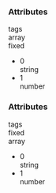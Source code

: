 <div class="attributes"undefinedundefined><div class="attributesTitle"undefined><h3 class="attributesTitleText"undefined>Attributes</h3></div><div class="attributesList"undefined><div class="attributeObject"undefined><div class="attributeObjectMembers"undefined><div class="attributeObjectMemberContainer"undefined><div class="attributeObjectMember isExpanded isExpandableCollapsible isArray"undefined><div class="attributeObjectMemberToggle"undefined><div class="attributeToggle isExpanded"undefined><span class="attributeToggleIcon"undefined></span></div></div><div class="attributeObjectMemberKey"undefined><div class="attributeKey"undefined>tags</div><div class="attributeObjectMemberType"undefined><div class="attributeType"undefined>array</div></div></div><div class="attributeObjectMemberRequirement"undefined><div class="attributeRequirement isFixed"undefined><span class="attributeRequirementIcon"undefined></span><span class="attributeRequirementTooltip"undefined><div class="attributeTooltip"undefined><span class="attributeTooltipText"undefined>fixed</span></div></span></div></div><div class="attributeObjectMemberDescription"undefined><noscriptundefined></noscript></div><div class="attributeObjectMemberValueRow"undefined><div class="attributeObjectMemberValue"undefined><div class="attributeArray"undefined><ul class="attributeArrayItems"undefined><li class="attributeArrayItemContainer"undefined><div class="attributeArrayItem isExpanded"undefined><div class="attributeArrayItemRow"undefined><div class="attributeArrayItemToggle"undefined><div class="attributeToggle isExpanded"undefined><span class="attributeToggleIcon"undefined></span></div></div><div class="attributeArrayItemKey"undefined><div class="attributeKey"undefined>0</div><div class="attributeArrayItemType"undefined><div class="attributeType"undefined>string</div></div></div></div><div class="attributeArrayItemRow"undefined><div class="attributeArrayItemDescription"undefined><noscriptundefined></noscript></div></div></div></li><li class="attributeArrayItemContainer"undefined><div class="attributeArrayItem isExpanded"undefined><div class="attributeArrayItemRow"undefined><div class="attributeArrayItemToggle"undefined><div class="attributeToggle isExpanded"undefined><span class="attributeToggleIcon"undefined></span></div></div><div class="attributeArrayItemKey"undefined><div class="attributeKey"undefined>1</div><div class="attributeArrayItemType"undefined><div class="attributeType"undefined>number</div></div></div></div><div class="attributeArrayItemRow"undefined><div class="attributeArrayItemDescription"undefined><noscriptundefined></noscript></div></div></div></li></ul></div></div></div></div></div></div></div></div></div><div class="attributes"><div class="attributesTitle"><h3 class="attributesTitleText">Attributes</h3></div><div class="attributesList"><div class="attributeObject"><div class="attributeObjectMembers"><div class="attributeObjectMemberContainer"><div class="attributeObjectMember isExpanded isExpandableCollapsible isArray"><div class="attributeObjectMemberToggle"><div class="attributeToggle isExpanded"><span class="attributeToggleIcon"></span></div></div><div class="attributeObjectMemberKey"><div class="attributeKey">tags</div></div><div class="attributeObjectMemberRequirement"><div class="attributeRequirement isFixed"><span class="attributeRequirementIcon"></span><span class="attributeRequirementTooltip"><div class="attributeTooltip"><span class="attributeTooltipText">fixed</span></div></span></div></div><div class="attributeObjectMemberDescription"><noscript></noscript></div><div class="attributeObjectMemberType"><div class="attributeType">array</div></div><div class="attributeObjectMemberValue"><div class="attributeArray"><ul class="attributeArrayItems"><li class="attributeArrayItemContainer"><div class="attributeArrayItem isExpanded"><div class="attributeArrayItemRow"><div class="attributeArrayItemToggle"><div class="attributeToggle isExpanded"><span class="attributeToggleIcon"></span></div></div><div class="attributeArrayItemKey"><div class="attributeKey">0</div></div><div class="attributeArrayItemType"><div class="attributeType">string</div></div></div><div class="attributeArrayItemRow"><div class="attributeArrayItemDescription"><noscript></noscript></div></div></div></li><li class="attributeArrayItemContainer"><div class="attributeArrayItem isExpanded"><div class="attributeArrayItemRow"><div class="attributeArrayItemToggle"><div class="attributeToggle isExpanded"><span class="attributeToggleIcon"></span></div></div><div class="attributeArrayItemKey"><div class="attributeKey">1</div></div><div class="attributeArrayItemType"><div class="attributeType">number</div></div></div><div class="attributeArrayItemRow"><div class="attributeArrayItemDescription"><noscript></noscript></div></div></div></li></ul></div></div></div></div></div></div></div></div>